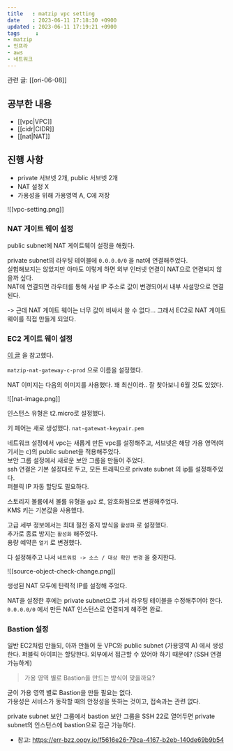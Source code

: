 ```yaml
---
title   : matzip vpc setting
date    : 2023-06-11 17:18:30 +0900
updated : 2023-06-11 17:19:21 +0900
tags     : 
- matzip
- 인프라
- aws
- 네트워크
---
```


관련 글: [[ori-06-08]]

## 공부한 내용
- [[vpc|VPC]]
- [[cidr|CIDR]]
- [[nat|NAT]]

## 진행 사항

- private 서브넷 2개, public 서브넷 2개
- NAT 설정 X
- 가용성을 위해 가용영역 A, C에 저장

![[vpc-setting.png]]

### NAT 게이트 웨이 설정

public subnet에 NAT 게이트웨이 설정을 해줬다.     

private subnet의 라우팅 테이블에 `0.0.0.0/0` 을 nat에 연결해주었다.     
실험해보지는 않았지만 아마도 이렇게 하면 외부 인터넷 연결이 NAT으로 연결되지 않을까 싶다.    
NAT에 연결되면 라우터를 통해 사설 IP 주소로 값이 변경되어서 내부 사설망으로 연결 된다.

-> 근데 NAT 게이트 웨이는 너무 값이 비싸서 쓸 수 없다... 그래서 EC2로 NAT 게이트 웨이를 직접 만들게 되었다. 

### EC2 게이트 웨이 설정

[이 글](https://cloudest.oopy.io/posting/007) 을 참고했다.

`matzip-nat-gateway-c-prod` 으로 이름을 설정했다.

NAT 이미지는 다음의 이미지를 사용했다. 꽤 최신이라.. 잘 찾아보니 6월 것도 있었다.

![[nat-image.png]]

인스턴스 유형은 t2.micro로 설정했다. 

키 페어는 새로 생성했다. `nat-gatewat-keypair.pem`

네트워크 설정에서 vpc는 새롭게 만든 vpc를 설정해주고, 서브넷은 해당 가용 영역(여기서는 c)의 public subnet을 적용해주었다.   
보안 그룹 설정에서 새로운 보안 그룹을 만들어 주었다.   
ssh 연결은 기본 설정대로 두고, 모든 트래픽으로 private subnet 의 ip를 설정해주었다.    
퍼블릭 IP 자동 할당도 필요하다.    

스토리지 볼륨에서 볼륨 유형을 `gp2` 로, 암호화됨으로 변경해주었다.    
KMS 키는 기본값을 사용했다.

고급 세부 정보에서는 최대 절전 중지 방식을 `활성화` 로 설정했다.    
추가로 종료 방지는 `활성화` 해주었다.    
용량 예약은 `열기` 로 변경했다.      

다 설정해주고 나서 `네트워킹 -> 소스 / 대상 확인 변경` 을 중지한다.    

![[source-object-check-change.png]]

생성된 NAT 모두에 탄력적 IP를 설정해 주었다.    

NAT을 설정한 후에는 private subnet으로 가서 라우팅 테이블을 수정해주어야 한다.    
`0.0.0.0/0` 에서 만든 NAT 인스턴스로 연결되게 해주면 완료.    

### Bastion 설정
일반 EC2처럼 만들되, 아까 만들어 둔 VPC와 public subnet (가용영역 A) 에서 생성한다.
퍼블릭 아이피는 할당한다. 외부에서 접근할 수 있어야 하기 때문에? (SSH 연결 가능하게)

> 가용 영역 별로 Bastion을 만드는 방식이 맞을까요?

굳이 가용 영역 별로 Bastion을 만들 필요는 없다.    
가용성은 서비스가 동작할 때의 안정성을 뜻하는 것이고, 접속과는 관련 없다.

private subnet 보안 그룹에서 bastion 보안 그룹을 SSH 22로 열어두면 private subnet의 인스턴스에 bastion으로 접근 가능하다.

- 참고: https://err-bzz.oopy.io/f5616e26-79ca-4167-b2eb-140de69b9b54